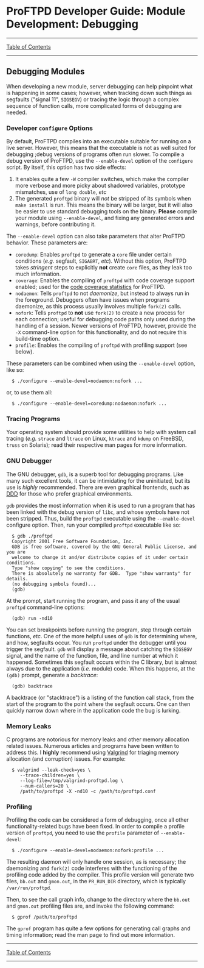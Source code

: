 # ProFTPD Developer Guide: Module Development: Debugging

---

[Table of Contents](../toc.md)

---

## Debugging Modules

When developing a new module, server debugging can help pinpoint what is
happening in some cases; however, when tracking down such things as segfaults
("signal 11", `SIGSEGV`) or tracing the logic through a complex sequence of
function calls, more complicated forms of debugging are needed.

### Developer `configure` Options

By default, ProFTPD compiles into an executable suitable for running on a live
server.  However, this means that the executable is not as well suited for
debugging ;debug versions of programs often run slower.  To compile a debug
version of ProFTPD, use the `--enable-devel` option of the `configure` script.
By itself, this option has two side effects:

1. It enables quite a few `-W` compiler switches, which make the compiler more
   verbose and more picky about shadowed variables, prototype mismatches, use
   of `long double`, _etc_
1. The generated `proftpd` binary will *not* be stripped of its symbols when
   `make install` is run.  This means the binary will be larger, but it will
   also be easier to use standard debugging tools on the binary.  **Please**
   compile your module using `--enable-devel`, and fixing any generated errors
   and warnings, before contributing it.

The `--enable-devel` option can also take parameters that alter ProFTPD
behavior.  These parameters are:

* `coredump`: Enables `proftpd` to generate a `core` file under certain
  conditions (_e.g._ segfault, `SIGABRT`, _etc_).  Without this option,
  ProFTPD takes _stringent_ steps to explicitly **not** create `core` files,
  as they leak too much information.
* `coverage`: Enables the compiling of `proftpd` with code coverage support
  enabled; used for the [code coverage statistics](https://coveralls.io/github/proftpd/proftpd) for ProFTPD.
* `nodaemon`: Tells `proftpd` to not _daemonize_, but instead to always run
  in the foreground.  Debuggers often have issues when programs daemonize, as
  this process usually involves multiple `fork(2)` calls.
* `nofork`: Tells `proftpd` to **not** use `fork(2)` to create a new process
  for each connection; useful for debugging code paths only used during the
  handling of a session.  Newer versions of ProFTPD, however, provide the
  `-X` command-line option for this functionality, and do not require this
  build-time option.
* `profile`: Enables the compiling of `proftpd` with profiling support (see
  below).

These parameters can be combined when using the `--enable-devel` option, like
so:

```
  $ ./configure --enable-devel=nodaemon:nofork ...
```

or, to use them all:

```
  $ ./configure --enable-devel=coredump:nodaemon:nofork ...
```

### Tracing Programs

Your operating system should provide some utilities to help with system call
tracing (_e.g._ `strace` and `ltrace` on Linux, `ktrace` and `kdump` on
FreeBSD, `truss` on Solaris); read their respective man pages for more
information.

### GNU Debugger

The GNU debugger, `gdb`, is a superb tool for debugging programs.  Like many
such excellent tools, it can be intimidating for the uninitiated, but its use
is _highly_ recommended.  There are even graphical frontends,
such as [DDD](http://www.gnu.org/software/ddd/) for those who prefer graphical
environments.

`gdb` provides the most information when it is used to run a program that has
been linked with the debug version of `libc`, and whose symbols have not been
stripped.  Thus, build the `proftpd` executable using the `--enable-devel`
configure option.  Then, run your compiled `proftpd` executable like so:

```
  $ gdb ./proftpd
  Copyright 2001 Free Software Foundation, Inc.
  GDB is free software, covered by the GNU General Public License, and you are
  welcome to change it and/or distribute copies of it under certain conditions.
  Type "show copying" to see the conditions.
  There is absolutely no warranty for GDB.  Type "show warranty" for details.
  (no debugging symbols found)...
  (gdb)
```

At the prompt, start running the program, and pass it any of the usual
`proftpd` command-line options:

```
  (gdb) run -nd10
```

You can set breakpoints before running the program, step through certain
functions, _etc_.  One of the more helpful uses of `gdb` is for determining
where, and how, segfaults occur.  You run `proftpd` under the debugger until
you trigger the segfault.  `gdb` will display a message about catching the
`SIGSEGV` signal, and the name of the function, file, and line number at which
it happened.  Sometimes this segfault occurs within the C library, but is
almost always due to the application (_i.e._ module) code.  When this happens,
at the `(gdb)` prompt, generate a _backtrace_:

```
  (gdb) backtrace
```

A backtrace (or "stacktrace") is a listing of the function call stack, from
the start of the program to the point where the segfault occurs.  One can
then quickly narrow down where in the application code the bug is lurking.

### Memory Leaks

C programs are notorious for memory leaks and other memory allocation related
issues.  Numerous articles and programs have been written to address this.
I **highly** recommend using [Valgrind](http://valgrind.org/) for triaging
memory allocation (and corruption) issues.  For example:

```
  $ valgrind --leak-check=yes \
     --trace-children=yes \
     --log-file=/tmp/valgrind-proftpd.log \
     --num-callers=20 \
     /path/to/proftpd -X -nd10 -c /path/to/proftpd.conf
```

### Profiling

Profiling the code can be considered a form of debugging, once all other
functionality-related bugs have been fixed.  In order to compile a profile
version of `proftpd`, you need to use the `profile` parameter of
`--enable-devel`:

```
  $ ./configure --enable-devel=nodaemon:nofork:profile ...
```

The resulting daemon will only handle one session, as is necessary; the
daemonizing and `fork(2)` code interferes with the functioning of the
profiling code added by the compiler.  This profile version will generate two
files, `bb.out` and `gmon.out`, in the `PR_RUN_DIR` directory, which is
typically `/var/run/proftpd`.

Then, to see the call graph info, change to the directory where the `bb.out`
and `gmon.out` profiling files are, and invoke the following command:

```
  $ gprof /path/to/proftpd
```

The `gprof` program has quite a few options for generating call graphs and
timing information; read the man page to find out more information.

---

[Table of Contents](../toc.md)

---
